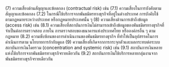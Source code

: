 (7) ความเสี่ยงด้านสัญญาและข้อตกลง (contractual risk) เช่น
(7.1) ความเสี่ยงในการบังคับตามสัญญาและข้อตกลง
(7.2) ในกรณีใช้บริการจากพันธมิตรทางธุรกิจที่อยู่ในต่างประเทศ การบังคับใช้ตามกฎหมายระหว่างประเทศ
หรือกฎหมายประเทศนั้น ๆ
(8) ความเสี่ยงด้านการเข้าถึงข้อมูล (access risk) เช่น
(8.1) ความเสี่ยงที่สถาบันการเงินไม่สามารถเข้าถึงข้อมูลของพันธมิตรทางธุรกิจที่จำเป็นต่อการตรวจสอบ
ภายใน การตรวจสอบของธนาคารแห่งประเทศไทย หรือองค์กรอื่น ๆ ตามกฎหมาย
(8.2) ความซับซ้อนของการดำเนินงานของพันธมิตรทางธุรกิจ ที่ทำให้เป็นอุปสรรคในการดำเนินการตาม
นโยบายการก้ากับดูแล
(9) ความเสี่ยงที่เกิดจากการกระจุกตัวและผลกระทบต่อระบบสถาบันการเงินโดยรวม (concentration
and systemic risk) เช่น
(9.1) สถาบันการเงินหลายแห่งใช้บริการจากพันธมิตรทางธุรกิจรายเดียวกัน
(9.2)
สถาบันการเงินใช้บริการหลายกลุ่มงานจากพันธมิตรทางธุรกิจรายเดียวกัน
